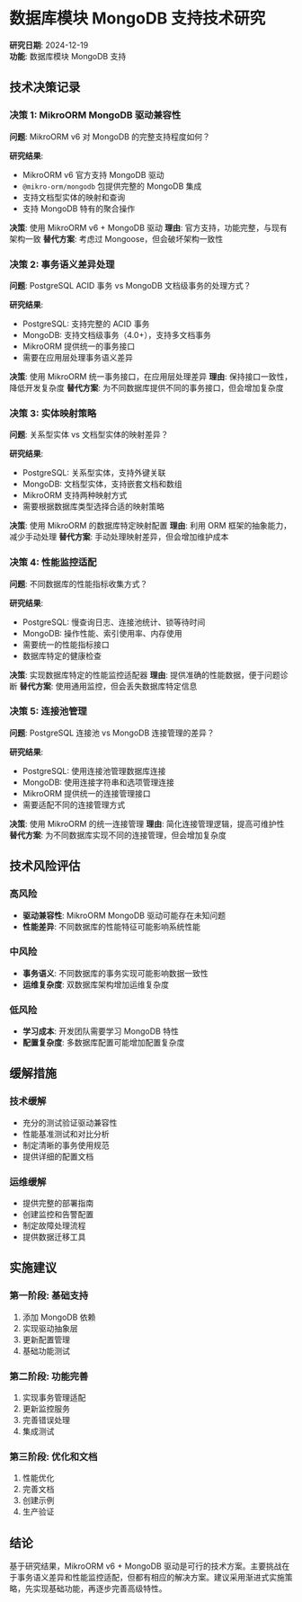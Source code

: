 # 数据库模块 MongoDB 支持技术研究

**研究日期**: 2024-12-19  
**功能**: 数据库模块 MongoDB 支持

## 技术决策记录

### 决策 1: MikroORM MongoDB 驱动兼容性

**问题**: MikroORM v6 对 MongoDB 的完整支持程度如何？

**研究结果**:

- MikroORM v6 官方支持 MongoDB 驱动
- `@mikro-orm/mongodb` 包提供完整的 MongoDB 集成
- 支持文档型实体的映射和查询
- 支持 MongoDB 特有的聚合操作

**决策**: 使用 MikroORM v6 + MongoDB 驱动
**理由**: 官方支持，功能完整，与现有架构一致
**替代方案**: 考虑过 Mongoose，但会破坏架构一致性

### 决策 2: 事务语义差异处理

**问题**: PostgreSQL ACID 事务 vs MongoDB 文档级事务的处理方式？

**研究结果**:

- PostgreSQL: 支持完整的 ACID 事务
- MongoDB: 支持文档级事务（4.0+），支持多文档事务
- MikroORM 提供统一的事务接口
- 需要在应用层处理事务语义差异

**决策**: 使用 MikroORM 统一事务接口，在应用层处理差异
**理由**: 保持接口一致性，降低开发复杂度
**替代方案**: 为不同数据库提供不同的事务接口，但会增加复杂度

### 决策 3: 实体映射策略

**问题**: 关系型实体 vs 文档型实体的映射差异？

**研究结果**:

- PostgreSQL: 关系型实体，支持外键关联
- MongoDB: 文档型实体，支持嵌套文档和数组
- MikroORM 支持两种映射方式
- 需要根据数据库类型选择合适的映射策略

**决策**: 使用 MikroORM 的数据库特定映射配置
**理由**: 利用 ORM 框架的抽象能力，减少手动处理
**替代方案**: 手动处理映射差异，但会增加维护成本

### 决策 4: 性能监控适配

**问题**: 不同数据库的性能指标收集方式？

**研究结果**:

- PostgreSQL: 慢查询日志、连接池统计、锁等待时间
- MongoDB: 操作性能、索引使用率、内存使用
- 需要统一的性能指标接口
- 数据库特定的健康检查

**决策**: 实现数据库特定的性能监控适配器
**理由**: 提供准确的性能数据，便于问题诊断
**替代方案**: 使用通用监控，但会丢失数据库特定信息

### 决策 5: 连接池管理

**问题**: PostgreSQL 连接池 vs MongoDB 连接管理的差异？

**研究结果**:

- PostgreSQL: 使用连接池管理数据库连接
- MongoDB: 使用连接字符串和选项管理连接
- MikroORM 提供统一的连接管理接口
- 需要适配不同的连接管理方式

**决策**: 使用 MikroORM 的统一连接管理
**理由**: 简化连接管理逻辑，提高可维护性
**替代方案**: 为不同数据库实现不同的连接管理，但会增加复杂度

## 技术风险评估

### 高风险

- **驱动兼容性**: MikroORM MongoDB 驱动可能存在未知问题
- **性能差异**: 不同数据库的性能特征可能影响系统性能

### 中风险

- **事务语义**: 不同数据库的事务实现可能影响数据一致性
- **运维复杂度**: 双数据库架构增加运维复杂度

### 低风险

- **学习成本**: 开发团队需要学习 MongoDB 特性
- **配置复杂度**: 多数据库配置可能增加配置复杂度

## 缓解措施

### 技术缓解

- 充分的测试验证驱动兼容性
- 性能基准测试和对比分析
- 制定清晰的事务使用规范
- 提供详细的配置文档

### 运维缓解

- 提供完整的部署指南
- 创建监控和告警配置
- 制定故障处理流程
- 提供数据迁移工具

## 实施建议

### 第一阶段: 基础支持

1. 添加 MongoDB 依赖
2. 实现驱动抽象层
3. 更新配置管理
4. 基础功能测试

### 第二阶段: 功能完善

1. 实现事务管理适配
2. 更新监控服务
3. 完善错误处理
4. 集成测试

### 第三阶段: 优化和文档

1. 性能优化
2. 完善文档
3. 创建示例
4. 生产验证

## 结论

基于研究结果，MikroORM v6 + MongoDB 驱动是可行的技术方案。主要挑战在于事务语义差异和性能监控适配，但都有相应的解决方案。建议采用渐进式实施策略，先实现基础功能，再逐步完善高级特性。
